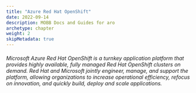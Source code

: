 ```yaml
---
title: "Azure Red Hat OpenShift"
date: 2022-09-14
description: MOBB Docs and Guides for aro
archetype: chapter
weight: 2
skipMetadata: true
---
```


###### Microsoft Azure Red Hat OpenShift is a turnkey application platform that provides highly available, fully managed Red Hat OpenShift clusters on demand. Red Hat and Microsoft jointly engineer, manage, and support the platform, allowing organizations to increase operational efficiency, refocus on innovation, and quickly build, deploy and scale applications.